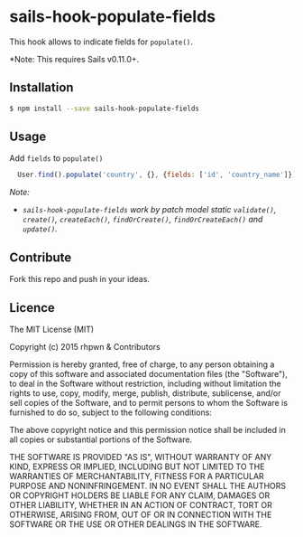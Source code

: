 sails-hook-populate-fields
=====================

This hook allows to indicate fields for `populate()`.

*Note: This requires Sails v0.11.0+.

## Installation
```sh
$ npm install --save sails-hook-populate-fields
```

## Usage

Add `fields` to `populate()`

```js
  User.find().populate('country', {}, {fields: ['id', 'country_name']})
```

*Note:*
- *`sails-hook-populate-fields` work by patch model static `validate()`, `create()`, `createEach()`, `findOrCreate()`, `findOrCreateEach()` and `update()`.*


## Contribute

Fork this repo and push in your ideas.

## Licence



The MIT License (MIT)

Copyright (c) 2015 rhpwn & Contributors

Permission is hereby granted, free of charge, to any person obtaining a copy
of this software and associated documentation files (the "Software"), to deal
in the Software without restriction, including without limitation the rights
to use, copy, modify, merge, publish, distribute, sublicense, and/or sell
copies of the Software, and to permit persons to whom the Software is
furnished to do so, subject to the following conditions:

The above copyright notice and this permission notice shall be included in all
copies or substantial portions of the Software.

THE SOFTWARE IS PROVIDED "AS IS", WITHOUT WARRANTY OF ANY KIND, EXPRESS OR
IMPLIED, INCLUDING BUT NOT LIMITED TO THE WARRANTIES OF MERCHANTABILITY,
FITNESS FOR A PARTICULAR PURPOSE AND NONINFRINGEMENT. IN NO EVENT SHALL THE
AUTHORS OR COPYRIGHT HOLDERS BE LIABLE FOR ANY CLAIM, DAMAGES OR OTHER
LIABILITY, WHETHER IN AN ACTION OF CONTRACT, TORT OR OTHERWISE, ARISING FROM,
OUT OF OR IN CONNECTION WITH THE SOFTWARE OR THE USE OR OTHER DEALINGS IN THE
SOFTWARE.
